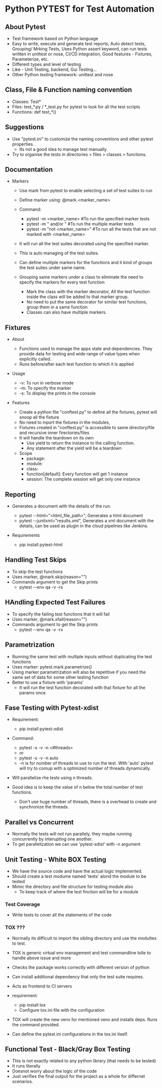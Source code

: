# Python PYTEST for Test Automation

## About Pytest

- Test framework based on Python language
- Easy to write, execute and generate test reports, Auto detect tests, Grouping/ Mrking Tests, Uses Python assert keyword, can run tests written in unittest or nose, CI/CD integration, Good features - Fixtures, Parameterize, etc.
- Different types and level of testing
- Like - Unit Testing, backend, Gui Testing...
- Other Python testing framework: unittest and nose

## Class, File & Function naming convention

- Classes: Test*
- Files: test_*.py / *_test.py for pytest to look for all the test scripts
- Functions: def test_*()

## Suggestions

- Use "pytest.ini" to customize the naming conventions and other pytest properties.
  - Its not a good idea to manage test manually.
- Try to organise the tests in directories > files > classes > functions. 

## Documentation

- Markers
  - Use mark from pytest to enable selecting a set of test suites to run
  - Define marker using: @mark.<marker_name>
  - Command:
    - pytest -m <marker_name> #To run the specified marker tests
    - pytest -m "<marker1> and/or <marker2>" #To run the multiple marker tests
    - pytest -m "not <marker_name>" #To run all the tests that are not marked with <marker_name>
  - It will run all the test suites decorated using the specified marker.
  - This is auto managing of the test suites.
  - Can define multiple markers for the functions and it kind of groups the test suites under same name.

  - Grouping same markers under a class to eliminate the need to specify the markers for every test function
    - Mark the class with the marker decorator, All the test function inside the class will be added to that marker group.
    - No need to put the same decorator for similar test functions, group them in a same function
    - Classes can also have multiple markers.

## Fixtures

- About

  - Functions used to manage the apps state and dependencies. They provide data for testing and wide range of value types when explicitly called.
  - Runs before/after each test function to which it is applied

- Usage
  - -v: To run in verbose mode
  - -m: To specify the marker
  - -s: To display the prints in the console

- Features

  - Create a python file "conftest.py" to define all the fixtures, pytest will snoop all the fixture
  - No need to inport the fixtures in the modules,
  - Fixtures created in "conftest.py" is accessible to same directory/file and recursive inner firectories/files
  - It will handle the teardown on its own
    - Use yield to return the instance to the calling function.
    - Any statement after the yield will be a teardown
  - Scope
    - package: 
    - module: 
    - class: 
    - function[default]: Every function will get 1 instance
    - session: The complete session will get only one instance

## Reporting

- Generates a document with the details of the run.
  - pytest --html="<html_file_path>", Generates a html document
  - pytest --junitxml="results.xml", Generates a xml document with the details, can be used as plugin in the cloud pipelines like Jenkins.

- Requirements
  - pip install pytest-html

## Handling Test Skips

- To skip the test functions
- Uses marker, @mark.skip(reason="")
- Commands argument to get the Skip prints
  - pytest --env qa -v -rs

## HAndling Expected Test Failures

- To specify the failing test functions that it will fail
- Uses marker, @mark.xfail(reason="")
- Commands argument to get the Skip prints
  - pytest --env qa -v -rx

## Parametrization

- Running the same test with multiple inputs without duplicating the test functions
- Uses marker: pytest.mark.parametrize()
- Using marker parametrization will also be repetitive if you need the same set of data for some other testing function
- Better to use a fixture with 'params'
  - It will run the test function decorated with that fixture for all the params once.

## Fase Testing with Pytest-xdist

- Requirement:
  - pip install pytest-xdist

- Command:
  - pytest -s -v -n <#threads>
  - or
  - pytest -s -v -n auto
  - -n is for number of threads to use to run the test. With 'auto' pytest will try to comup with a optimized number of threads dynamically.
- Will parallelize rhe tests using n threads.
- Good idea is to keep the value of n below the total number of test functions.
  - Don't use huge number of threads, there is a overhead to create and synchronize the threads.
  
## Parallel vs Concurrent

- Normally the tests will not run parallely, they maybe running concurrently by interupting one another.
- To get parallelization we can use 'pytest-xdist' with -n argument

## Unit Testing - White BOX Testing

- We have the source code and have the actual logic implemented.
- Should create a test modume named 'tests' alond the module to be tested
- Mimic the directory and file structure for testing module also
  - To keep track of where the test finction will be for a module

### Test Coverage

- Write tests to cover all the statements of the code

### TOX ???

- Normally its difficult to import the sibling directory and use the modultes to test.
- TOX is generic virtual env management and test commandline tolle to handle above issue and more
- Checks the package works correctly with different version of python
- Can install additional dependency that only the test suite requires.
- Acts as frontend to CI servers

- requirement:
  - pip install tox
  - Configure tox.ini file with the configuration

- TOX will create the new venv for mentioned venv and installs deps. Runs the command provided.
- Can define the pytest.ini configurations in the tox.ini itself.

## Functional Test - Black/Gray Box Testing

- This is not exactly related to any python library (that needs to be tested)
- It runs literally
- Doesnot worry about the logic of the code
- Just verifies the final output for the project as a whole for differnet scenarios.
